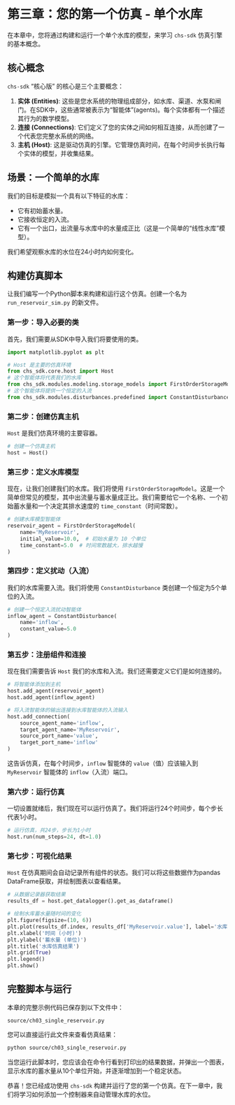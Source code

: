 # 第三章：您的第一个仿真 - 单个水库

在本章中，您将通过构建和运行一个单个水库的模型，来学习 `chs-sdk` 仿真引擎的基本概念。

## 核心概念

`chs-sdk` “核心版” 的核心是三个主要概念：

1.  **实体 (Entities)**: 这些是您水系统的物理组成部分，如水库、渠道、水泵和闸门。在SDK中，这些通常被表示为“智能体”(agents)。每个实体都有一个描述其行为的数学模型。
2.  **连接 (Connections)**: 它们定义了您的实体之间如何相互连接，从而创建了一个代表您完整水系统的网络。
3.  **主机 (Host)**: 这是驱动仿真的引擎。它管理仿真时间，在每个时间步长执行每个实体的模型，并收集结果。

## 场景：一个简单的水库

我们的目标是模拟一个具有以下特征的水库：

*   它有初始蓄水量。
*   它接收恒定的入流。
*   它有一个出口，出流量与水库中的水量成正比（这是一个简单的“线性水库”模型）。

我们希望观察水库的水位在24小时内如何变化。

## 构建仿真脚本

让我们编写一个Python脚本来构建和运行这个仿真。创建一个名为 `run_reservoir_sim.py` 的新文件。

### 第一步：导入必要的类

首先，我们需要从SDK中导入我们将要使用的类。

```python
import matplotlib.pyplot as plt

# Host 是主要的仿真环境
from chs_sdk.core.host import Host
# 这个智能体将代表我们的水库
from chs_sdk.modules.modeling.storage_models import FirstOrderStorageModel
# 这个智能体将提供一个恒定的入流
from chs_sdk.modules.disturbances.predefined import ConstantDisturbance
```

### 第二步：创建仿真主机

`Host` 是我们仿真环境的主要容器。

```python
# 创建一个仿真主机
host = Host()
```

### 第三步：定义水库模型

现在，让我们创建我们的水库。我们将使用 `FirstOrderStorageModel`。这是一个简单但常见的模型，其中出流量与蓄水量成正比。我们需要给它一个名称、一个初始蓄水量和一个决定其排水速度的 `time_constant`（时间常数）。

```python
# 创建水库模型智能体
reservoir_agent = FirstOrderStorageModel(
    name='MyReservoir',
    initial_value=10.0,  # 初始水量为 10 个单位
    time_constant=5.0  # 时间常数越大，排水越慢
)
```

### 第四步：定义扰动（入流）

我们的水库需要入流。我们将使用 `ConstantDisturbance` 类创建一个恒定为5个单位的入流。

```python
# 创建一个恒定入流扰动智能体
inflow_agent = ConstantDisturbance(
    name='inflow',
    constant_value=5.0
)
```

### 第五步：注册组件和连接

现在我们需要告诉 `Host` 我们的水库和入流。我们还需要定义它们是如何连接的。

```python
# 将智能体添加到主机
host.add_agent(reservoir_agent)
host.add_agent(inflow_agent)

# 将入流智能体的输出连接到水库智能体的入流输入
host.add_connection(
    source_agent_name='inflow',
    target_agent_name='MyReservoir',
    source_port_name='value',
    target_port_name='inflow'
)
```
这告诉仿真，在每个时间步，`inflow` 智能体的 `value`（值）应该输入到 `MyReservoir` 智能体的 `inflow`（入流）端口。

### 第六步：运行仿真

一切设置就绪后，我们现在可以运行仿真了。我们将运行24个时间步，每个步长代表1小时。

```python
# 运行仿真，共24步，步长为1小时
host.run(num_steps=24, dt=1.0)
```

### 第七步：可视化结果

`Host` 在仿真期间会自动记录所有组件的状态。我们可以将这些数据作为pandas DataFrame获取，并绘制图表以查看结果。

```python
# 从数据记录器获取结果
results_df = host.get_datalogger().get_as_dataframe()

# 绘制水库蓄水量随时间的变化
plt.figure(figsize=(10, 6))
plt.plot(results_df.index, results_df['MyReservoir.value'], label='水库蓄水量')
plt.xlabel('时间 (小时)')
plt.ylabel('蓄水量 (单位)')
plt.title('水库仿真结果')
plt.grid(True)
plt.legend()
plt.show()
```

## 完整脚本与运行

本章的完整示例代码已保存到以下文件中：

`source/ch03_single_reservoir.py`

您可以直接运行此文件来查看仿真结果：

```bash
python source/ch03_single_reservoir.py
```

当您运行此脚本时，您应该会在命令行看到打印出的结果数据，并弹出一个图表，显示水库的蓄水量从10个单位开始，并逐渐增加到一个稳定状态。

恭喜！您已经成功使用 `chs-sdk` 构建并运行了您的第一个仿真。在下一章中，我们将学习如何添加一个控制器来自动管理水库的水位。
